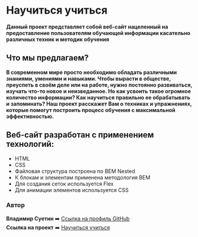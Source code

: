 # Научиться учиться  

**Данный проект представляет собой веб-сайт нацеленный на предоставление пользователям обучающей информации касательно различных техник и методик обучения**  

## Что мы предлагаем?  

**В современном мире просто необходимо обладать различными знаниями, умениями и навыками. Чтобы вырасти в обществе, преуспеть в своём деле или на работе, нужно постоянно развиваться, изучать что-то новое и неизведанное. Но как усвоить такое огромное количество информации? Как научиться правильно ее обрабатывать и запоминать? Наш проект расскажет Вам о техниках и упражнениях, которые помогут построить процесс обучения с максимальной эффективностью.**  

## Веб-сайт разработан с применением технологий:  
* HTML
* CSS
* Файловая структура построена по BEM Nested
* К блокам и элементам применена методология BEM
* Для создания сеток используется Flex
* Для анимации элементов используется CSS

### Автор
**Владимир Суетин** :arrow_right: [Ссылка на профиль GitHub](https://github.com/vladimir-suetin)  
**Ссылка на проект** :arrow_right: [Научиться учиться](https://vladimir-suetin.github.io/how-to-learn)
